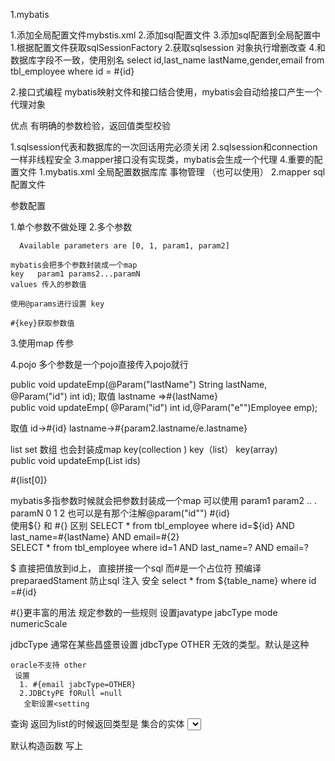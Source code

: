 1.mybatis

  1.添加全局配置文件mybstis.xml
  2.添加sql配置文件
  3.添加sql配置到全局配置中
      1.根据配置文件获取sqlSessionFactory
      2.获取sqlsession 对象执行增删改查
  4.和数据库字段不一致，使用别名
   select id,last_name lastName,gender,email from tbl_employee where id = #{id}    
   
2.接口式编程
  mybatis映射文件和接口结合使用，mybatis会自动给接口产生一个代理对象
  
  优点 有明确的参数检验，返回值类型校验
  
  
  1.sqlsession代表和数据库的一次回话用完必须关闭
  2.sqlsession和connection一样非线程安全
  3.mapper接口没有实现类，mybatis会生成一个代理
  4.重要的配置文件
    1.mybatis.xml 全局配置数据库库 事物管理 （也可以使用）
    2.mapper sql配置文件   
    
    
    
参数配置

  1.单个参数不做处理
  2.多个参数
  
      Available parameters are [0, 1, param1, param2]
  
    mybatis会把多个参数封装成一个map
    key   param1 params2...paramN
    values 传入的参数值
    
    使用@params进行设置 key
    
    #{key}获取参数值
 3.使用map 传参
          
          
  4.pojo 多个参数是一个pojo直接传入pojo就行      
  
  

 public void updateEmp(@Param("lastName") String lastName, @Param("id") int id);
 取值  lastname =>#{lastName}  
  public void updateEmp( @Param("id") int id,@Param("e"")Employee emp);
  
  取值  id->#{id} lastname->#{param2.lastname/e.lastname}

 list set 数组 也会封装成map
  key(collection )
  key（list）
  key(array)   
  public void updateEmp(List<Integer> ids)   
  
   #{list[0]}
   
mybatis多指参数时候就会把参数封装成一个map
  可以使用 param1 param2 .. . paramN
          0         1         2
  也可以是有那个注解@param("id"")
          #{id}           
使用${} 和 #{} 区别
 SELECT  *  from  tbl_employee where id=${id} AND last_name=#{lastName} AND email=#{2}   
  SELECT * from tbl_employee where id=1 AND last_name=? AND email=? 
  
  $ 直接把值放到id上，  直接拼接一个sql
    而#是一个占位符 预编译  preparaedStament 防止sql 注入 安全
     select *  from  ${table_name} where id =#{id}
 
 
 #{}更丰富的用法
  规定参数的一些规则
   设置javatype jabcType mode  numericScale
   
   jdbcType 通常在某些昌盛景设置
    jdbcType OTHER 无效的类型。默认是这种
   
    oracle不支持 other 
     设置
      1. #{email jabcType=OTHER}
      2.JDBCtyPE fORull =null  
       全职设置<setting
       
查询
   返回为list的时候返回类型是 集合的实体
    <select id="getEmployeeByLastName" resultType="emp">
           SELECT *  from  tbl_employee where last_name like #{lastName}
       </select>       


默认构造函数 写上        